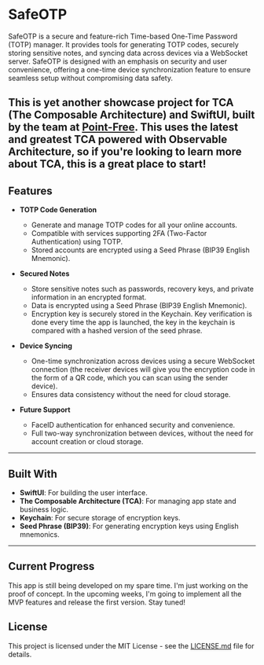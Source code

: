 # SafeOTP

SafeOTP is a secure and feature-rich Time-based One-Time Password (TOTP) manager. It provides tools for generating TOTP codes, securely storing sensitive notes, and syncing data across devices via a WebSocket server. SafeOTP is designed with an emphasis on security and user convenience, offering a one-time device synchronization feature to ensure seamless setup without compromising data safety.

This is yet another showcase project for TCA (The Composable Architecture) and SwiftUI, built by the team at [Point-Free](https://www.pointfree.co). This uses the latest and greatest TCA powered with Observable Architecture, so if you're looking to learn more about TCA, this is a great place to start!
---

## Features

- **TOTP Code Generation**
  - Generate and manage TOTP codes for all your online accounts.
  - Compatible with services supporting 2FA (Two-Factor Authentication) using TOTP.
  - Stored accounts are encrypted using a Seed Phrase (BIP39 English Mnemonic).

- **Secured Notes**
  - Store sensitive notes such as passwords, recovery keys, and private information in an encrypted format.
  - Data is encrypted using a Seed Phrase (BIP39 English Mnemonic).
  - Encryption key is securely stored in the Keychain. Key verification is done every time the app is launched, the key in the keychain is compared with a hashed version of the seed phrase.

- **Device Syncing**
  - One-time synchronization across devices using a secure WebSocket connection (the receiver devices will give you the encryption code in the form of a QR code, which you can scan using the sender device).
  - Ensures data consistency without the need for cloud storage.

- **Future Support**
  - FaceID authentication for enhanced security and convenience.
  - Full two-way synchronization between devices, without the need for account creation or cloud storage.
  
---

## Built With

- **SwiftUI**: For building the user interface.
- **The Composable Architecture (TCA)**: For managing app state and business logic.
- **Keychain**: For secure storage of encryption keys.
- **Seed Phrase (BIP39)**: For generating encryption keys using English mnemonics.

---

## Current Progress

This app is still being developed on my spare time. I'm just working on the proof of concept. In the upcoming weeks, I'm going to implement all the MVP features and release the first version. Stay tuned!

## License
This project is licensed under the MIT License - see the [LICENSE.md](LICENSE.md) file for details.

